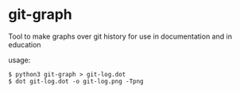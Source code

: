 # git-graph
Tool to make graphs over git history for use in documentation and in education

usage:
```
$ python3 git-graph > git-log.dot
$ dot git-log.dot -o git-log.png -Tpng
```
